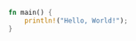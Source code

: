 <!--{ "hello_world.rs" | match: "\n(fn main[\s\S]*?\n\})" 1 | code: rust }-->
```rust
fn main() {
    println!("Hello, World!");
}
```
<!--{ end }-->